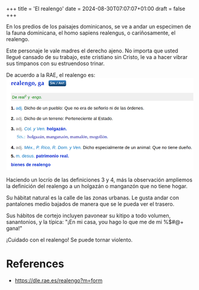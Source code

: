 +++
title = 'El realengo'
date = 2024-08-30T07:07:07+01:00
draft = false
+++

En los predios de los paisajes dominicanos, se ve a andar un especimen de la fauna dominicana, el homo sapiens realengus, o cariñosamente, el realengo.

Este personaje le vale madres el derecho ajeno. No importa que usted llegué cansado de su trabajo, este cristiano sin Cristo, le va a hacer vibrar sus timpanos con su estruendoso trinar.

De acuerdo a la RAE, el realengo es:
![alt text](static/image.png)

Haciendo un locrío de las definiciones 3 y 4, más la observación ampliemos la definición del realengo a un holgazán o manganzón que no tiene hogar. 

Su hábitat natural es la calle de las zonas urbanas. Le gusta andar con pantalones medio bajados de manera que se le pueda ver el trasero.

Sus hábitos de cortejo incluyen pavonear su kitipo a todo volumen, sanantonios, y la típica: "¡En mi casa, you hago lo que me de mi %$#@+ gana!"

¡Cuidado con el realengo! Se puede tornar violento.

# References
- https://dle.rae.es/realengo?m=form

